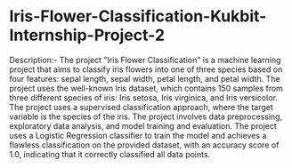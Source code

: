 # Iris-Flower-Classification-Kukbit-Internship-Project-2

Description:- The project "Iris Flower Classification" is a machine learning project that aims to classify iris flowers into one of three species based on four features: sepal length, sepal width, petal length, and petal width. The project uses the well-known Iris dataset, which contains 150 samples from three different species of iris: Iris setosa, Iris virginica, and Iris versicolor. The project uses a supervised classification approach, where the target variable is the species of the iris. The project involves data preprocessing, exploratory data analysis, and model training and evaluation. The project uses a Logistic Regression classifier to train the model and achieves a flawless classification on the provided dataset, with an accuracy score of 1.0, indicating that it correctly classified all data points. 
